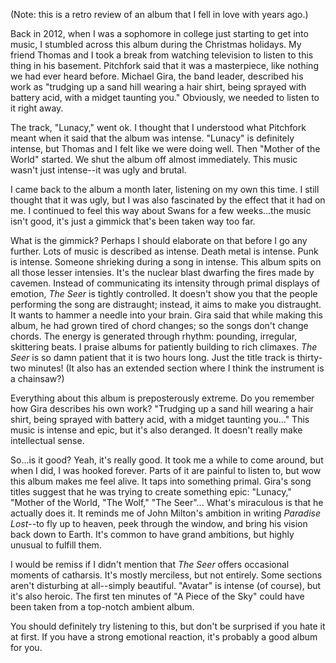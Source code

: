 (Note: this is a retro review of an album that I fell in love with years ago.)

Back in 2012, when I was a sophomore in college just starting to get into music, I stumbled across this album during
the Christmas holidays. My friend Thomas and I took a break from watching television to listen to this thing in his
basement. Pitchfork said that it was a masterpiece, like nothing we had ever heard before. Michael Gira, the band
leader, described his work as "trudging up a sand hill wearing a hair shirt, being sprayed with battery acid, with
a midget taunting you." Obviously, we needed to listen to it right away.

The track, "Lunacy," went ok. I thought that I understood what Pitchfork meant when it said that the album was intense.
"Lunacy" is definitely intense, but Thomas and I felt like we were doing well.
Then "Mother of the World" started. We shut the album off almost immediately. This music wasn't just intense--it was
ugly and brutal.

I came back to the album a month later, listening on my own this time. I still thought that it was ugly, but I was
also fascinated by the effect that it had on me. I continued to feel this way about Swans for a few weeks...the music
isn't good, it's just a gimmick that's been taken way too far.

What is the gimmick? Perhaps I should elaborate on that before I go any further. Lots of music is described as intense.
Death metal is intense. Punk is intense. Someone shrieking during a song in intense. This album spits on all those
lesser intensies. It's the nuclear blast dwarfing the fires made by cavemen. Instead of communicating its
intensity through primal displays of emotion, *The Seer* is tightly controlled. It doesn't show you that the people
performing the song are distraught; instead, it aims to make you distraught. It wants to hammer a needle into your
brain. Gira said that while making this album, he had grown tired of chord changes; so the songs
don't change chords. The energy is generated through rhythm: pounding, irregular, skittering beats.
I praise albums for patiently building to rich climaxes. *The Seer* is so damn patient that
it is two hours long. Just the title track is thirty-two minutes! (It also has an extended section where I think the
instrument is a chainsaw?)

Everything about this album is preposterously extreme. Do you remember how Gira describes his
own work? "Trudging up a sand hill wearing a hair shirt, being sprayed with battery acid, with a midget taunting you..."
This music is intense and epic, but it's also deranged. It doesn't really make intellectual sense.

So...is it good? Yeah, it's really good. It took me a while to come around, but when I did, I was hooked forever.
Parts of it are painful to listen to, but wow this album makes me feel alive. It taps into
something primal. Gira's song titles suggest that he was trying to create something epic: "Lunacy,"
"Mother of the World, "The Wolf," "The Seer"... What's miraculous is that he actually does it. It reminds me of John
Milton's ambition in writing *Paradise Lost*--to fly up to heaven, peek through the window, and bring his vision back
down to Earth. It's common to have grand ambitions, but highly unusual to fulfill them.

I would be remiss if I didn't mention that *The Seer* offers occasional moments of catharsis. It's mostly
merciless, but not entirely. Some sections aren't disturbing at all--simply beautiful. "Avatar" is intense (of course),
but it's also heroic. The first ten minutes of "A Piece of the Sky" could have been taken from a top-notch ambient
album.

You should definitely try listening to this, but don't be surprised if you hate it at first. If you have a
strong emotional reaction, it's probably a good album for you.

